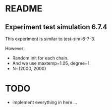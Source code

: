 # README

## Experiment test simulation 6.7.4

This experiment is similar to test-sim-6-7-3.

However:
- Random init for each chain.
- And we use maxtemp=1.05, degree=1.
- N=(2000, 2000)

# TODO
- implement everything in here ...
